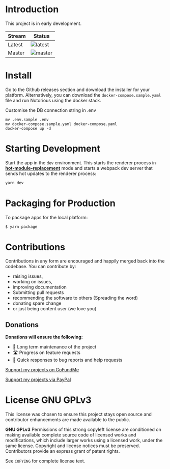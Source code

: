 

# Introduction

This project is in early development.

|Stream|Status|
|---|---|
|Latest|![latest](https://github.com/danobot/notorious/workflows/Build/badge.svg?branch=develop)|
|Master|![master](https://github.com/danobot/notorious/workflows/Build/badge.svg?branch=master)|

# Install

Go to the Github releases section and download the installer for your platform. Alternatively, you can download the `docker-compose.sample.yaml` file and run Notorious using the docker stack.

Customise the DB connection string in .env
```
mv .env.sample .env
mv docker-compose.sample.yaml docker-compose.yaml
docker-compose up -d
```
# Starting Development

Start the app in the `dev` environment. This starts the renderer process in [**hot-module-replacement**](https://webpack.js.org/guides/hmr-react/) mode and starts a webpack dev server that sends hot updates to the renderer process:

```bash
yarn dev
```

# Packaging for Production

To package apps for the local platform:

```bash
$ yarn package
```
# Contributions
Contributions in any form are encouraged and happily merged back into the codebase. You can contribute by:

* raising issues, 
* working on issues,
* improving documentation
* Submitting pull requests
* recommending the software to others (Spreading the word)
* donating spare change
* or just being content user (we love you)

## Donations

**Donations will ensure the following:**

- 🔨 Long term maintenance of the project
- 🛣 Progress on feature requests
- 🐛 Quick responses to bug reports and help requests

[Support my projects on GoFundMe](https://gf.me/u/w62k93)

[Support my projects via PayPal](https://paypal.me/danielb160)


# License GNU GPLv3

This license was chosen to ensure this project stays open source and contributor enhancements are made available to the public.

**GNU GPLv3**
Permissions of this strong copyleft license are conditioned on making available complete source code of licensed works and modifications, which include larger works using a licensed work, under the same license. Copyright and license notices must be preserved. Contributors provide an express grant of patent rights.

See `COPYING` for complete license text.
